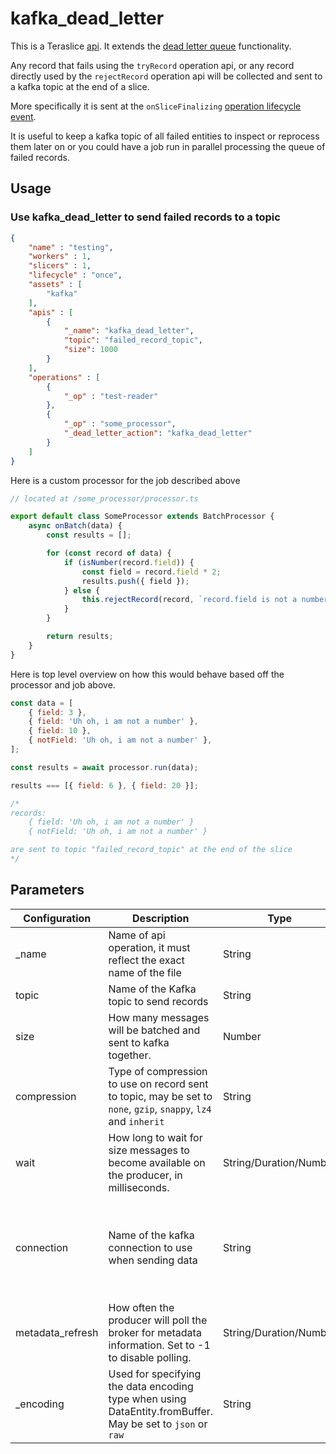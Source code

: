 # kafka_dead_letter

This is a Teraslice [api](https://terascope.github.io/teraslice/docs/jobs/types-of-operations#apis). It extends the [dead letter queue](https://terascope.github.io/teraslice/docs/jobs/dead-letter-queue#docsNav) functionality.

Any record that fails using the `tryRecord` operation api, or any record directly used by the `rejectRecord` operation api will be collected and sent to a kafka topic at the end of a slice.

More specifically it is sent at the `onSliceFinalizing` [operation lifecycle event](https://terascope.github.io/teraslice/docs/packages/job-components/api/interfaces/workeroperationlifecycle).

It is useful to keep a kafka topic of all failed entities to inspect or  reprocess them later on or you could have a job run in parallel processing the queue of failed records.

## Usage

### Use kafka_dead_letter to send failed records to a topic

```json
{
    "name" : "testing",
    "workers" : 1,
    "slicers" : 1,
    "lifecycle" : "once",
    "assets" : [
        "kafka"
    ],
    "apis" : [
        {
            "_name": "kafka_dead_letter",
            "topic": "failed_record_topic",
            "size": 1000
        }
    ],
    "operations" : [
        {
            "_op" : "test-reader"
        },
        {
            "_op" : "some_processor",
            "_dead_letter_action": "kafka_dead_letter"
        }
    ]
}
```

Here is a custom processor for the job described above

```javascript
// located at /some_processor/processor.ts

export default class SomeProcessor extends BatchProcessor {
    async onBatch(data) {
        const results = [];

        for (const record of data) {
            if (isNumber(record.field)) {
                const field = record.field * 2;
                results.push({ field });
            } else {
                this.rejectRecord(record, `record.field is not a number`)
            }
        }

        return results;
    }
}
```

Here is top level overview on how this would behave based off the processor and job above.

```js
const data = [
    { field: 3 },
    { field: 'Uh oh, i am not a number' },
    { field: 10 },
    { notField: 'Uh oh, i am not a number' },
];

const results = await processor.run(data);

results === [{ field: 6 }, { field: 20 }];

/*
records:
    { field: 'Uh oh, i am not a number' }
    { notField: 'Uh oh, i am not a number' }

are sent to topic "failed_record_topic" at the end of the slice
*/
```

## Parameters

| Configuration | Description | Type |  Notes |
| --------- | -------- | ------ | ------ |
| \_name| Name of api operation, it must reflect the exact name of the file | String | required |
| topic | Name of the Kafka topic to send records | String | required |
| size | How many messages will be batched and sent to kafka together. | Number | optional, defaults to `10000` |
| compression | Type of compression to use on record sent to topic, may be set to `none`, `gzip`, `snappy`, `lz4` and `inherit` | String | optional, defaults to `gzip` |
| wait | How long to wait for size messages to become available on the producer, in milliseconds. | String/Duration/Number | optional, defaults to `500` |
| connection | Name of the kafka connection to use when sending data | String | optional, defaults to the 'default' connection in the kafka terafoundation connector config |
| metadata_refresh | How often the producer will poll the broker for metadata information. Set to -1 to disable polling. | String/Duration/Number | optional, defaults to `"5 minutes"` |
| _encoding | Used for specifying the data encoding type when using DataEntity.fromBuffer. May be set to `json` or `raw` | String | optional, defaults to `json` |
